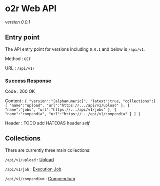 # o2r Web API

*version 0.0.1*

## Entry point

The API entry point for versions including `0.0.1` and below is `/api/v1`.

Method
: `GET`

URL
: `/api/v1/`

### Success Response

Code
: 200 OK

Content
: ```{
   "version":"[alphanumeric]",
   "latest":true,
   "collections":[
      {
         "name":"upload",
         "url":"https://.../api/v1/upload"
      },
      {
         "name":"jobs",
         "url":"https://.../api/v1/jobs"
      },
      {
         "name":"compendia",
         "url":"https://.../api/v1/compendia"
      }
   ]
}```

Header
: TODO add HATEOAS header _self_

## Collections

There are currently three main collections:

`/api/v1/upload`
: [Upload](02-upload.md)

`/api/v1/job`
: [Execution Job](03-job.md)

`/api/v1/compendium`
: [Compendium](04-compendium.md)
